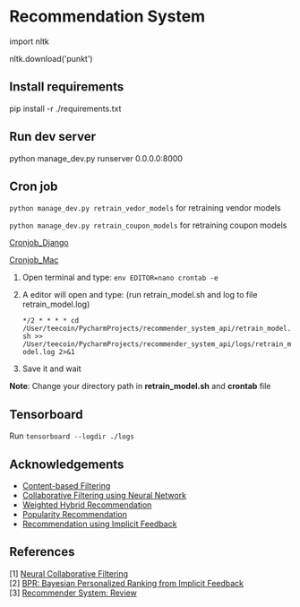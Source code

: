 Recommendation System
=======
import nltk

nltk.download('punkt')

Install requirements
------------
pip install -r ./requirements.txt

Run dev server
------------
python manage_dev.py runserver 0.0.0.0:8000


Cron job
------------
`python manage_dev.py retrain_vedor_models` for retraining vendor models

`python manage_dev.py retrain_coupon_models` for retraining coupon models

[Cronjob_Django](https://blog.khophi.co/django-management-commands-via-cron/)

[Cronjob_Mac](https://ole.michelsen.dk/blog/schedule-jobs-with-crontab-on-mac-osx.html)

1. Open terminal and type: `env EDITOR=nano crontab -e`
2. A editor will open and type: (run retrain_model.sh and log to file retrain_model.log)

   `*/2 * * * * cd /User/teecoin/PycharmProjects/recommender_system_api/retrain_model.sh >> /User/teecoin/PycharmProjects/recommender_system_api/logs/retrain_model.log 2>&1`
   
3. Save it and wait

**Note**: Change your directory path in **retrain_model.sh** and **crontab** file

Tensorboard
----------------
Run `tensorboard --logdir ./logs`

Acknowledgements
----------------

- [Content-based Filtering](#)
- [Collaborative Filtering using Neural Network](https://arxiv.org/pdf/1708.05031.pdf)
- [Weighted Hybrid Recommendation](#)
- [Popularity Recommendation](#)
- [Recommendation using Implicit Feedback](#)

References
----------

[1] [Neural Collaborative Filtering](https://arxiv.org/pdf/1708.05031.pdf)  
[2] [BPR: Bayesian Personalized Ranking from Implicit Feedback](https://arxiv.org/pdf/1205.2618.pdf)  
[3] [Recommender System: Review](https://pdfs.semanticscholar.org/87d4/f4e19ad4fe140a40aebb24e4b7c6a9112332.pdf) 



